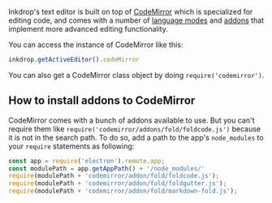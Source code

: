 Inkdrop's text editor is built on top of [CodeMirror](https://codemirror.net/) which is specialized for editing code, and comes with a number of [language modes](https://codemirror.net/mode/index.html) and [addons](https://codemirror.net/doc/manual.html#addons) that implement more advanced editing functionality.

You can access the instance of CodeMirror like this:

```js
inkdrop.getActiveEditor().codeMirror
```

You can also get a CodeMirror class object by doing `require('codemirror')`.

## How to install addons to CodeMirror

CodeMirror comes with a bunch of addons available to use.
But you can't require them like `require('codemirror/addons/fold/foldcode.js')` because it is not in the search path.
To do so, add a path to the app's `node_modules` to your `require` statements as following:

```js
const app = require('electron').remote.app;
const modulePath = app.getAppPath() + '/node_modules/'
require(modulePath + 'codemirror/addon/fold/foldcode.js');
require(modulePath + 'codemirror/addon/fold/foldgutter.js');
require(modulePath + 'codemirror/addon/fold/markdown-fold.js');
```

